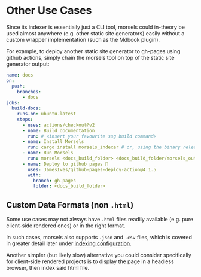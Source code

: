 # Other Use Cases

Since its indexer is essentially just a CLI tool, morsels could in-theory be used almost anywhere (e.g. other static site generators) easily without a custom wrapper implementation (such as the Mdbook plugin).

For example, to deploy another static site generator to gh-pages using github actions, simply chain the morsels tool on top of the static site generator output:

```yml
name: docs
on:
  push:
    branches:
      - docs
jobs:
  build-docs:
    runs-on: ubuntu-latest
    steps:
      - uses: actions/checkout@v2
      - name: Build documentation
        run: # <insert your favourite ssg build command>
      - name: Install Morsels
        run: cargo install morsels_indexer # or, using the binary release
      - name: Run Morsels
        run: morsels <docs_build_folder> <docs_build_folder/morsels_output> -c <morsels_config_path>
      - name: Deploy to github pages 🚀
        uses: JamesIves/github-pages-deploy-action@4.1.5
        with:
          branch: gh-pages
          folder: <docs_build_folder>
```

## Custom Data Formats (non `.html`)

Some use cases may not always have `.html` files readily available (e.g. pure client-side rendered ones) or in the right format.

In such cases, morsels also supports `.json` and `.csv` files, which is covered in greater detail later under [indexing configuration](./indexing_configuration.md).

Another simpler (but likely slow) alternative you could consider specifically for client-side rendered projects is to display the page in a headless browser, then index said html file.

